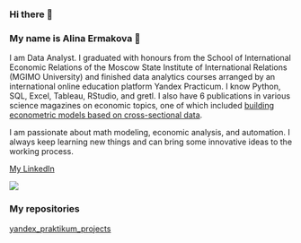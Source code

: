 ### Hi there 👋


### My name is Alina Ermakova 🙋

I am Data Analyst. I graduated with honours from the School of International Economic Relations of the Moscow State Institute of International Relations (MGIMO University) and finished data analytics courses arranged by an international online education platform Yandex Practicum. I know Python, SQL, Excel, Tableau, RStudio, and gretl. I also have 6 publications in various science magazines on economic topics, one of which included [building econometric models based on cross-sectional data](https://drive.google.com/file/d/160bedfNoNuI6oKoT5K0unTiJs8yymPCf/view).

I am passionate about math modeling, economic analysis, and automation. I always keep learning new things and can bring some innovative ideas to the working process.

[My LinkedIn](https://www.linkedin.com/in/alina-ermakova-335b93236/)

<a href="https://www.linkedin.com/in/alina-ermakova-335b93236/"><img src="https://img.shields.io/badge/-alina--ermakova-0a66c2?style=flat-square&logo=Linkedin&logoColor=white&link=https://www.linkedin.com/in/alina-ermakova-335b93236/"></a>



  ### My repositories

[yandex_praktikum_projects](https://github.com/a-ermakova/yandex_praktikum_projects)

<!--
**a-ermakova/a-ermakova** is a ✨ _special_ ✨ repository because its `README.md` (this file) appears on your GitHub profile.
-->
